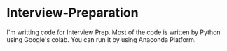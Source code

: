 # Interview-Preparation
I'm writting code for Interview Prep. Most of the code is written by Python using Google's colab. You can run it by using Anaconda Platform.
